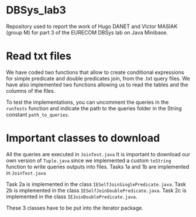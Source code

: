 # DBSys_lab3
Repository used to report the work of Hugo DANET and VIctor MASIAK (group M) for part 3 of the EURECOM DBSys lab on Java Minibase.

# Read txt files

We have coded two functions that allow to create conditional expressions for simple predicate and double predicates join, from the .txt query files. 
We have also implemented two functions allowing us to read the tables and the columns of the files.

To test the implementations, you can uncomment the queries in the `runTests` function and indicate the path to the queries folder in the String constant `path_to_queries`.

# Important classes to download

All the queries are executed in `JoinTest.java`
It is important to download our own version of `Tuple.java` since we implemented a custom `toString` function to write queries outputs into files.
Tasks 1a and 1b are implemented in `JoinTest.java`

Task 2a is implemented in the class `IESelfJoinSinglePredicate.java`.
Task 2b is implemented in the class `IESelfJoinDoublePredicate.java`.
Task 2c is implemented in the class `IEJoinDoublePredicate.java`.

These 3 classes have to be put into the iterator package.
